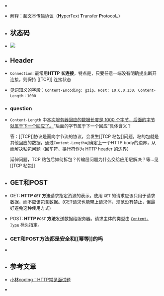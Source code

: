 -
- 解释：超文本传输协议（**H**yperText **T**ransfer **P**rotocol。）
- ## 状态码
- ![](https://cdn.xiaolincoding.com/gh/xiaolincoder/ImageHost/%E8%AE%A1%E7%AE%97%E6%9C%BA%E7%BD%91%E7%BB%9C/HTTP/6-%E4%BA%94%E5%A4%A7%E7%B1%BBHTTP%E7%8A%B6%E6%80%81%E7%A0%81.png)
- ## Header
- `Connection`: 最常用**HTTP 长连接**，特点是，只要任意一端没有明确提出断开连接，则保持 [[TCP]] 连接状态
- 见词知义的字段：`Content-Encoding: gzip`、`Host: 10.6.0.130`、`Content-Length：1000`
- ### question
- `Content-Length` 中[本次服务器回应的数据长度是 1000 个字节，后面的字节就属于下一个回应了。](https://www.xiaolincoding.com/network/2_http/http_interview.html#http-%E5%B8%B8%E8%A7%81%E5%AD%97%E6%AE%B5%E6%9C%89%E5%93%AA%E4%BA%9B:~:text=%E6%9C%AC%E6%AC%A1%E6%9C%8D%E5%8A%A1%E5%99%A8%E5%9B%9E%E5%BA%94%E7%9A%84%E6%95%B0%E6%8D%AE%E9%95%BF%E5%BA%A6%E6%98%AF%201000%20%E4%B8%AA%E5%AD%97%E8%8A%82%EF%BC%8C%E5%90%8E%E9%9D%A2%E7%9A%84%E5%AD%97%E8%8A%82%E5%B0%B1%E5%B1%9E%E4%BA%8E%E4%B8%8B%E4%B8%80%E4%B8%AA%E5%9B%9E%E5%BA%94%E4%BA%86%E3%80%82)“后面的字节属于下一个回应”具体含义？
  
  答：[[TCP]]协议是面向字节流的协议，会发生[[TCP 粘包]]问题，粘的包就是其他回应的数据，通过`Content-Length`可确定上一个HTTP body的边界，从而解决粘包问题（回车符、换行符作为 HTTP header 的边界）
  
  延伸问题，TCP 粘包后如何拆包？传输层问题为什么交给应用层解决？等...见[[TCP 粘包]]
- ## GET和POST
- GET: **HTTP `GET` 方法**请求指定资源的表示。使用 `GET` 的请求应该只用于请求数据，而不应该包含数据。(GET请求也能带上请求体，规范没有禁止，但最好避免这种使用方式)
- POST: **HTTP `POST` 方法**发送数据给服务器。请求主体的类型由 [`Content-Type`](https://developer.mozilla.org/zh-CN/docs/Web/HTTP/Headers/Content-Type) 标头指定。
- ### GET和POST方法都是安全和[[幂等]]的吗
-
- ## 参考文章
- [小林coding：HTTP常见面试题](https://www.xiaolincoding.com/network/2_http/http_interview.htm)
-